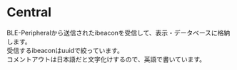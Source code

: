 # Central

BLE-Peripheralから送信されたibeaconを受信して、表示・データベースに格納します。  
受信するibeaconはuuidで絞っています。  
コメントアウトは日本語だと文字化けするので、英語で書いています。  